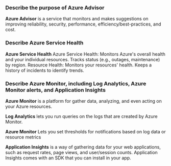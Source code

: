 ### Describe the purpose of Azure Advisor
**Azure Advisor** is a service that monitors and makes suggestions on improving reliability, security, performance, efficiency/best-practices, and cost.  

### Describe Azure Service Health
**Azure Service Health** Azure Service Health: Monitors Azure's overall health and your individual resources. Tracks status (e.g., outages, maintenance) by region. Resource Health: Monitors your resources' health. Keeps a history of incidents to identify trends. 

### Describe Azure Monitor, including Log Analytics, Azure Monitor alerts, and Application Insights
**Azure Monitor** is a platform for gather data, analyzing, and even acting on your Azure resources.   

**Log Analytics** lets you run queries on the logs that are created by Azure Monitor.  

**Azure Monitor** Lets you set thresholds for notifications based on log data or resource metrics

**Application Insights** is a way of gathering data for your web applications, such as request rates, page views, and user/session counts. Application Insights comes with an SDK that you can install in your app.  


